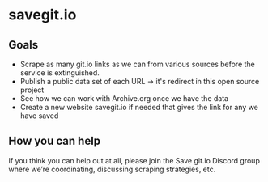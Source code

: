 # savegit.io

## Goals

* Scrape as many git.io links as we can from various sources before the service is extinguished.
* Publish a public data set of each URL -> it's redirect in this open source project
* See how we can work with Archive.org once we have the data
* Create a new website savegit.io if needed that gives the link for any we have saved

## How you can help

If you think you can help out at all, please join the Save git.io Discord group where we’re coordinating, discussing scraping strategies, etc.
